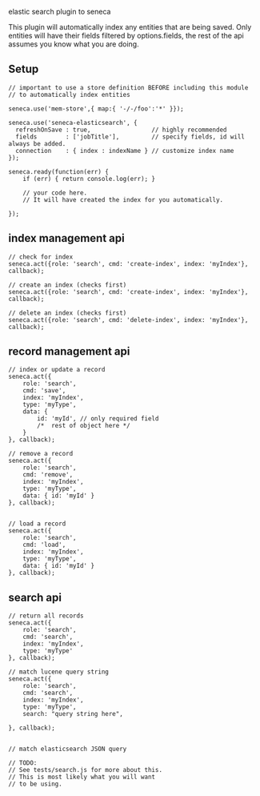 elastic search plugin to seneca

This plugin will automatically index any entities that are being saved.
Only entities will have their fields filtered by options.fields, the
rest of the api assumes you know what you are doing.

## Setup

    // important to use a store definition BEFORE including this module
    // to automatically index entities

    seneca.use('mem-store',{ map:{ '-/-/foo':'*' }});

    seneca.use('seneca-elasticsearch', {
      refreshOnSave : true,                 // highly recommended
      fields        : ['jobTitle'],         // specify fields, id will always be added.
      connection    : { index : indexName } // customize index name
    });

    seneca.ready(function(err) {
        if (err) { return console.log(err); }

        // your code here.
        // It will have created the index for you automatically.

    });


## index management api

    // check for index
    seneca.act({role: 'search', cmd: 'create-index', index: 'myIndex'}, callback);

    // create an index (checks first)
    seneca.act({role: 'search', cmd: 'create-index', index: 'myIndex'}, callback);

    // delete an index (checks first)
    seneca.act({role: 'search', cmd: 'delete-index', index: 'myIndex'}, callback);

## record management api

    // index or update a record
    seneca.act({
        role: 'search',
        cmd: 'save',
        index: 'myIndex',
        type: 'myType',
        data: {
            id: 'myId', // only required field
            /*  rest of object here */
        }
    }, callback);

    // remove a record
    seneca.act({
        role: 'search',
        cmd: 'remove',
        index: 'myIndex',
        type: 'myType',
        data: { id: 'myId' }
    }, callback);


    // load a record
    seneca.act({
        role: 'search',
        cmd: 'load',
        index: 'myIndex',
        type: 'myType',
        data: { id: 'myId' }
    }, callback);

## search api

    // return all records
    seneca.act({
        role: 'search',
        cmd: 'search',
        index: 'myIndex',
        type: 'myType'
    }, callback);

    // match lucene query string
    seneca.act({
        role: 'search',
        cmd: 'search',
        index: 'myIndex',
        type: 'myType',
        search: "query string here",
        
    }, callback);


    // match elasticsearch JSON query
    
    // TODO: 
    // See tests/search.js for more about this.
    // This is most likely what you will want
    // to be using.

